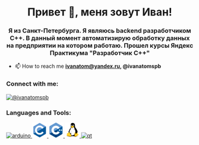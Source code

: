 <h1 align="center">Привет 👋, меня зовут Иван!</h1>
<h3 align="center">Я из Санкт-Петербурга. Я являюсь backend разработчиком С++. В данный момент автоматизирую обработку данных на предприятии на котором работаю. Прошел курсы Яндекс Практикума "Разработчик С++"</h3>

- 📫 How to reach me **ivanatom@yandex.ru, @ivanatomspb**

<h3 align="left">Connect with me:</h3>
<p align="left">
<a href="https://t.me/ivanatomspb" target="blank"><img align="center" src="https://raw.githubusercontent.com/rahuldkjain/github-profile-readme-generator/master/src/images/icons/Social/twitter.svg" alt="@ivanatomspb" height="30" width="40" /></a>
</p>

<h3 align="left">Languages and Tools:</h3>
<p align="left"> <a href="https://www.arduino.cc/" target="_blank" rel="noreferrer"> <img src="https://cdn.worldvectorlogo.com/logos/arduino-1.svg" alt="arduino" width="40" height="40"/> </a> <a href="https://www.cprogramming.com/" target="_blank" rel="noreferrer"> <img src="https://raw.githubusercontent.com/devicons/devicon/master/icons/c/c-original.svg" alt="c" width="40" height="40"/> </a> <a href="https://www.w3schools.com/cpp/" target="_blank" rel="noreferrer"> <img src="https://raw.githubusercontent.com/devicons/devicon/master/icons/cplusplus/cplusplus-original.svg" alt="cplusplus" width="40" height="40"/> </a> <a href="https://www.linux.org/" target="_blank" rel="noreferrer"> <img src="https://raw.githubusercontent.com/devicons/devicon/master/icons/linux/linux-original.svg" alt="linux" width="40" height="40"/> </a> <a href="https://www.qt.io/" target="_blank" rel="noreferrer"> <img src="https://upload.wikimedia.org/wikipedia/commons/0/0b/Qt_logo_2016.svg" alt="qt" width="40" height="40"/> </a> </p>
